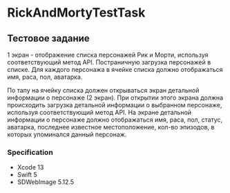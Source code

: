 # RickAndMortyTestTask

## Тестовое задание 

1 экран - отображение списка персонажей Рик и Морти, используя соответствующий метод API. 
Постраничную загрузка персонажей в списке. Для каждого персонажа в ячейке списка должно отображаться имя, раса, пол, аватарка.

По тапу на ячейку списка должен открываться экран детальной информации о персонаже (2 экран). 
При открытии этого экрана должна происходить загрузка детальной информации о выбранном персонаже, используя соответствующий метод API.
На экране детальной информации о персонаже должно отображаться имя, раса, пол, статус, аватарка, последнее известное местоположение, кол-во эпизодов, в которых упоминался данный персонаж.

### Specification

- Xcode 13
- Swift 5
- SDWebImage 5.12.5
